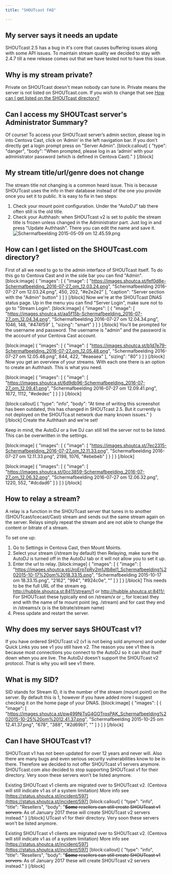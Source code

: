```yaml
---
title: "SHOUTcast FAQ"

---
```


## My server says it needs an update

SHOUTcast 2.5 has a bug in it's core that causes buffering issues along with some API issues. To maintain stream quality we decided to stay with 2.4.7 till a new release comes out that we have tested not to have this issue.

## Why is my stream private?

Private on SHOUTcast doesn't mean nobody can tune in. Private means the server is not listed on SHOUTcast.com. If you wish to change that see [How can I get listed on the SHOUTcast directory?](https://docs.shoutca.st/docs/shoutcast-faq#how-can-i-get-listed-on-the-shoutcast-directory)

## Can I access my SHOUTcast server's Administrator Summary?

Of course! To access your SHOUTcast server’s admin section, please log in into Centova Cast, click on ‘Admin’ in the left navigation bar. If you don't directly get a login prompt press on "Server Admin".
[block:callout]
{
  "type": "danger",
  "body": "When prompted, please log in as ‘admin’ with your administrator password (which is defined in Centova Cast)."
}
[/block]


## My stream title/url/genre does not change

The stream title not changing is a common heard issue. This is because SHOUTcast uses the info in their database instead of the one you provide once you set it to public. It is easy to fix in two steps:

1) Check your mount point configuration. Under the "AutoDJ" tab there often still is the old title.
2) Check your Authhash: when SHOUTcast v2 is set to public the stream title is frozen unless changed in the Administrator part. Just log in and press "Update Authhash". There you can edit the name and save it.
![Schermafbeelding 2015-05-09 om 12.45.59.png](https://i.imgur.com/wJ2ec4K.png)

## How can I get listed on the SHOUTcast.com directory?

First of all we need to go to the admin interface of SHOUTcast itself. To do this go to Centova Cast and in the side bar you can find "Admin". 
[block:image]
{
  "images": [
    {
      "image": [
        "https://images.shoutca.st/fef0d8e-Schermafbeelding_2016-07-27_om_12.03.24.png",
        "Schermafbeelding 2016-07-27 om 12.03.24.png",
        450,
        202,
        "#e2e2e2"
      ],
      "caption": "Server section with the \"Admin\" button"
    }
  ]
}
[/block]
Now we're at the SHOUTcast DNAS status page. Up in the menu you can find "Server Login", make sure not to go to "Stream Login".
[block:image]
{
  "images": [
    {
      "image": [
        "https://images.shoutca.st/aa5f15b-Schermafbeelding_2016-07-27_om_12.04.34.png",
        "Schermafbeelding 2016-07-27 om 12.04.34.png",
        1046,
        148,
        "#474f59"
      ],
      "sizing": "smart"
    }
  ]
}
[/block]
You'll be prompted for the username and password. The username is "admin" and the password is the account of your Centova Cast account.

[block:image]
{
  "images": [
    {
      "image": [
        "https://images.shoutca.st/b1d7e79-Schermafbeelding_2016-07-27_om_12.05.48.png",
        "Schermafbeelding 2016-07-27 om 12.05.48.png",
        844,
        422,
        "#eaeaea"
      ],
      "sizing": "80"
    }
  ]
}
[/block]
Now you get an overview of your streams. With each one there is an option to create an Authhash. This is what you need.

[block:image]
{
  "images": [
    {
      "image": [
        "https://images.shoutca.st/6d9db96-Schermafbeelding_2016-07-27_om_12.09.41.png",
        "Schermafbeelding 2016-07-27 om 12.09.41.png",
        1672,
        1112,
        "#ededec"
      ]
    }
  ]
}
[/block]

[block:callout]
{
  "type": "info",
  "body": "At time of writing this screenshot has been outdated, this has changed in SHOUTcast 2.5. But it currently is not deployed on the SHOUTca.st network due many known issues."
}
[/block]
Create the Authhash and we're set!

Keep in mind, the AutoDJ or a live DJ can still tell the server not to be listed. This can be overwritten in the settings.


[block:image]
{
  "images": [
    {
      "image": [
        "https://images.shoutca.st/7ec2315-Schermafbeelding_2016-07-27_om_12.11.33.png",
        "Schermafbeelding 2016-07-27 om 12.11.33.png",
        2198,
        1076,
        "#ebebeb"
      ]
    }
  ]
}
[/block]

[block:image]
{
  "images": [
    {
      "image": [
        "https://images.shoutca.st/0cc3859-Schermafbeelding_2016-07-27_om_12.06.32.png",
        "Schermafbeelding 2016-07-27 om 12.06.32.png",
        1220,
        552,
        "#dcdad6"
      ]
    }
  ]
}
[/block]


## How to relay a stream?

A relay is a function in the SHOUTcast server that tunes in to another (SHOUTcast/Icecast/Cast) stream and sends out the same stream again on the server. Relays simply repeat the stream and are not able to change the content or bitrate of a stream.

To set one up:
1) Go to Settings in Centova Cast, then Mount Moints. 
2) Select your stream (/stream by default) then Relaying, make sure the AutoDJ is turned off in the AutoDJ tab or it will not allow you to set it up.
3) Enter the url to relay. 
[block:image]
{
  "images": [
    {
      "image": [
        "https://images.shoutca.st/JroErpTpRv2m1Jtb8eI1_Schermafbeelding%202015-10-17%20om%2018.33.15.png",
        "Schermafbeelding 2015-10-17 om 18.33.15.png",
        "2162",
        "994",
        "#924c0e",
        ""
      ]
    }
  ]
}
[/block]
This needs to be the full URL of the stream eg. http://hubble.shoutca.st:8411/stream/1 or http://hubble.shoutca.st:8411/;
For SHOUTcast these typically end on  /stream/x or ;, for Icecast they end with the name of te mount point (eg. /stream) and for cast they end in /streams/x (x is the bitrate/stream name)
4) Press update and restart the server.

## Why does my server says SHOUTcast v1?

If you have ordered SHOUTcast v2 (v1 is not being sold anymore) and under Quick Links you see v1 you still have v2. The reason you see v1 thee is because most connections you connect to the AutoDJ so it can shut itself down when you are live. The AutoDJ doesn't support the SHOUTcast v2 protocol. That is why you will see v1 there.

## What is my SID?

SID stands for Stream ID, it is the number of the stream (mount point) on the server. By default this is 1, however if you have added more I suggest checking it on the home page of your DNAS.
[block:image]
{
  "images": [
    {
      "image": [
        "https://images.shoutca.st/pw499NjTsG4GOTrqsPAK_Schermafbeelding%202015-10-25%20om%2012.41.37.png",
        "Schermafbeelding 2015-10-25 om 12.41.37.png",
        "678",
        "388",
        "#2d69b1",
        ""
      ]
    }
  ]
}
[/block]


## Can I have SHOUTcast v1?

SHOUTcast v1 has not been updated for over 12 years and never will. Also there are many bugs and even serious security vulnerabilities know to be in there. Therefore we decided to not offer SHOUTcast v1 servers anymore. 
SHOUTcast.com also decided to stop supporting SHOUTcast v1 for their directory. Very soon these servers won't be listed anymore.

Existing SHOUTcast v1 clients are migrated over to SHOUTcast v2. (Centova will still indicate v1 as of a system limitation) More info see [https://status.shoutca.st/incident/597](https://status.shoutca.st/incident/597)
[block:callout]
{
  "type": "info",
  "title": "Resellers",
  "body": "~~**Some** resellers can still create SHOUTcast v1 servers.~~ As of January 2017 these will create SHOUTcast v2 servers instead."
}
[/block]
UTcast v1 for their directory. Very soon these servers won't be listed anymore.

Existing SHOUTcast v1 clients are migrated over to SHOUTcast v2. (Centova will still indicate v1 as of a system limitation) More info see [https://status.shoutca.st/incident/597](https://status.shoutca.st/incident/597)
[block:callout]
{
  "type": "info",
  "title": "Resellers",
  "body": "~~**Some** resellers can still create SHOUTcast v1 servers.~~ As of January 2017 these will create SHOUTcast v2 servers instead."
}
[/block]
